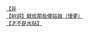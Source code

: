 [【非](http://tieba.baidu.com/p/3057105881?see_lz=1&pn=)   
[【树洞】献给那些傻姑娘（慢更）](http://tieba.baidu.com/p/3056384223?see_lz=1&pn=)   
[【才不是水贴】](http://tieba.baidu.com/p/3057351643?see_lz=1&pn=)   
